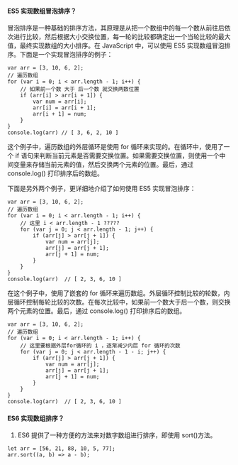 <!--
 * @Author: Shu Binqi
 * @Date: 2023-02-24 21:19:25
 * @LastEditors: Shu Binqi
 * @LastEditTime: 2023-03-04 01:54:43
 * @Description: 数组排序（1题）
 * @Version: 1.0.0
 * @FilePath: \interviewQuestions\Demo\Algorithm\数组排序.md
-->

#### ES5 实现数组冒泡排序？

冒泡排序是一种基础的排序方法，其原理是从把一个数组中的每一个数从前往后依次进行比较，然后根据大小交换位置，每一轮的比较都确定出一个当轮比较的最大值，最终实现数组的大小排序。在 JavaScript 中，可以使用 ES5 实现数组冒泡排序。下面是一个实现冒泡排序的例子：

```
var arr = [3, 10, 6, 2];
// 遍历数组
for (var i = 0; i < arr.length - 1; i++) {
    // 如果前一个数 大于 后一个数 就交换两数位置
    if (arr[i] > arr[i + 1]) {
        var num = arr[i];
        arr[i] = arr[i + 1];
        arr[i + 1] = num;
    }
}
console.log(arr) // [ 3, 6, 2, 10 ]
```

这个例子中，遍历数组的外层循环是使用 for 循环来实现的。在循环中，使用了一个 if 语句来判断当前元素是否需要交换位置。如果需要交换位置，则使用一个中间变量来存储当前元素的值，然后交换两个元素的位置。最后，通过 console.log() 打印排序后的数组。

下面是另外两个例子，更详细地介绍了如何使用 ES5 实现冒泡排序：

```
var arr = [3, 10, 6, 2];
// 遍历数组
for (var i = 0; i < arr.length - 1; i++) {
    // 这里 i < arr.length - 1 ?????
    for (var j = 0; j < arr.length - 1; j++) {
        if (arr[j] > arr[j + 1]) {
            var num = arr[j];
            arr[j] = arr[j + 1];
            arr[j + 1] = num;
        }
    }
}
console.log(arr)  // [ 2, 3, 6, 10 ]
```

在这个例子中，使用了嵌套的 for 循环来遍历数组。外层循环控制比较的轮数，内层循环控制每轮比较的次数。在每次比较中，如果前一个数大于后一个数，则交换两个元素的位置。最后，通过 console.log() 打印排序后的数组。

```
var arr = [3, 10, 6, 2];
// 遍历数组
for (var i = 0; i < arr.length - 1; i++) {
    // 这里要根据外层for循环的 i ，逐渐减少内层 for 循环的次数
    for (var j = 0; j < arr.length - 1 - i; j++) {
        if (arr[j] > arr[j + 1]) {
            var num = arr[j];
            arr[j] = arr[j + 1];
            arr[j + 1] = num;
        }
    }
}
console.log(arr)  // [ 2, 3, 6, 10 ]
```

#### ES6 实现数组排序？

1. ES6 提供了一种方便的方法来对数字数组进行排序，即使用 sort()方法。

```
let arr = [56, 21, 88, 10, 5, 77];
arr.sort((a, b) => a - b);
```
